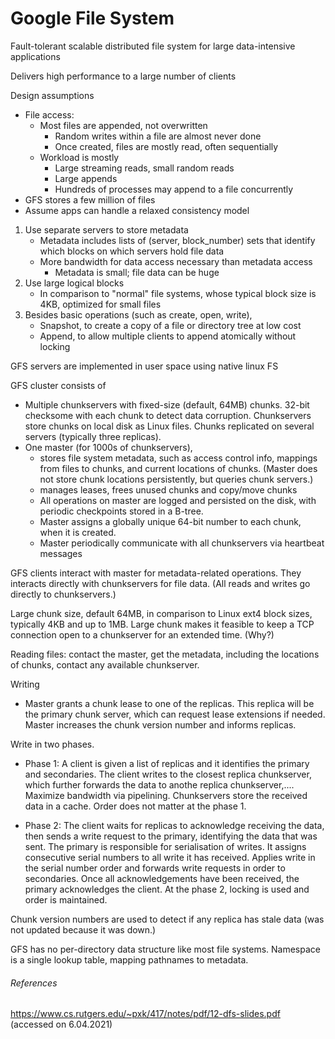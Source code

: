 # Google File System

Fault-tolerant scalable distributed file system for large data-intensive applications

Delivers high performance to a large number of clients

Design assumptions

- File access:
  - Most files are appended, not overwritten
    - Random writes within a file are almost never done
    - Once created, files are mostly read, often sequentially
  - Workload is mostly
    - Large streaming reads, small random reads
    - Large appends
    - Hundreds of processes may append to a file concurrently
- GFS stores a few million of files
- Assume apps can handle a relaxed consistency model

1. Use separate servers to store metadata
   - Metadata includes lists of (server, block_number) sets that identify which blocks on which servers hold file data
   - More bandwidth for data access necessary than metadata access
     - Metadata is small; file data can be huge
1. Use large logical blocks
   - In comparison to "normal" file systems, whose typical block size is 4KB, optimized for small files
1. Besides basic operations (such as create, open, write),
   - Snapshot, to create a copy of a file or directory tree at low cost
   - Append, to  allow multiple clients to append atomically without locking

GFS servers are implemented in user space using native linux FS

GFS cluster consists of
- Multiple chunkservers with fixed-size (default, 64MB) chunks.
  32-bit checksome with each chunk to detect data corruption.
  Chunkservers store chunks on local disk as Linux files.
  Chunks replicated on several servers (typically three replicas).
- One master (for 1000s of chunkservers),
  - stores file system metadata, such as access control info, mappings from files to chunks, and current locations of chunks.
    (Master does not store chunk locations persistently, but queries chunk servers.)
  - manages leases, frees unused chunks and copy/move chunks
  - All operations on master are logged and persisted on the disk, with periodic checkpoints stored in a B-tree.
  - Master assigns a globally unique 64-bit number to each chunk, when it is created.
  - Master periodically communicate with all chunkservers via heartbeat messages

GFS clients interact with master for metadata-related operations.
They interacts directly with chunkservers for file data. (All reads and writes go directly to chunkservers.)

Large chunk size, default 64MB, in comparison to Linux ext4 block sizes, typically 4KB and up to 1MB.
Large chunk makes it feasible to keep a TCP connection open to a chunkserver for an extended time. (Why?)

Reading files: contact the master, get the metadata, including the locations of chunks, contact any available chunkserver.

Writing
- Master grants a chunk lease to one of the replicas. This replica will be the primary chunk server, which can request lease extensions if needed. Master increases the chunk version number and informs replicas.

Write in two phases.
- Phase 1: A client is given a list of replicas and it identifies the primary and secondaries. The client writes to the closest replica chunkserver, which further forwards the data to anothe replica chunkserver,.... Maximize bandwidth via pipelining.
Chunkservers store the received data in a cache.
Order does not matter at the phase 1.

- Phase 2: The client waits for replicas to acknowledge receiving the data, then sends a write request to the primary, identifying the data that was sent.
The primary is responsible for serialisation of writes. It assigns consecutive serial numbers to all write it has received. Applies write in the serial number order and forwards write requests in order to secondaries.
Once all acknowledgements have been received, the primary acknowledges the client.
At the phase 2, locking is used and order is maintained.

Chunk version numbers are used to detect if any replica has stale data (was not updated because it was down.)

GFS has no per-directory data structure like most file systems.
Namespace is a single lookup table, mapping pathnames to metadata.


###### References

https://www.cs.rutgers.edu/~pxk/417/notes/pdf/12-dfs-slides.pdf
(accessed on 6.04.2021)

